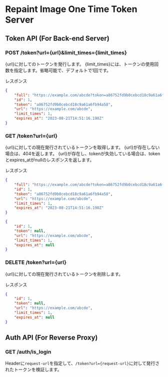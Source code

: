 # Repaint Image One Time Token Server

## Token API (For Back-end Server)

### POST /token?url={url}&limit_times={limit_times}

{url}に対してのトークンを発行します。
{limit_times}には、トークンの使用回数を指定します。省略可能で、デフォルトで1回です。

レスポンス
```json 
{
    "full": "https://example.com/abcde?token=a86752fd9b0cebcd18c9a61a6fb94a58",
    "id": 1,
    "token": "a86752fd9b0cebcd18c9a61a6fb94a58",
    "url": "https://example.com/abcde",
    "limit_times": 1,
    "expires_at": "2023-08-21T14:51:16.198Z"
}
```

### GET /token?url={url}

{url}に対しての現在発行されているトークンを取得します。
{url}が存在しない場合は、404を返します。
{url}が存在し、tokenが失効している場合は、tokenとexpires_atがnullのレスポンスを返します。

レスポンス
```json
{
    "full": "https://example.com/abcde?token=a86752fd9b0cebcd18c9a61a6fb94a58",
    "id": 1,
    "token": "a86752fd9b0cebcd18c9a61a6fb94a58",
    "url": "https://example.com/abcde",
    "limit_times": 1,
    "expires_at": "2023-08-21T14:51:16.198Z"
}
```
```json
{
    "id": 1,
    "token": null,
    "url": "https://example.com/abcde",
    "limit_times": 1,
    "expires_at": null
}
```

### DELETE /token?url={url}

{url}に対しての現在発行されているトークンを削除します。

レスポンス
```json
{
    "id": 1,
    "token": null,
    "url": "https://example.com/abcde",
    "limit_times": 1,
    "expires_at": null
}
```

## Auth API (For Reverse Proxy)

### GET /auth/is_login

Headerに`request-url`を指定して、`/token?url={request-url}`に対して発行されたトークンを検証します。
